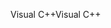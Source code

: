 <span data-ttu-id="e7a04-101">Visual C++</span><span class="sxs-lookup"><span data-stu-id="e7a04-101">Visual C++</span></span>